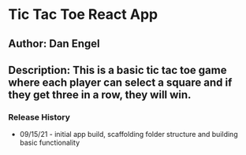 # Tic Tac Toe React App

## Author: Dan Engel

## Description: This is a basic tic tac toe game where each player can select a square and if they get three in a row, they will win.

### Release History

- 09/15/21 - initial app build, scaffolding folder structure and building basic functionality

